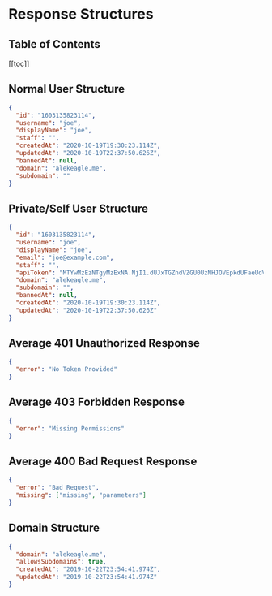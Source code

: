 # Response Structures

## Table of Contents

[[toc]]

## Normal User Structure

```json
{
  "id": "1603135823114",
  "username": "joe",
  "displayName": "joe",
  "staff": "",
  "createdAt": "2020-10-19T19:30:23.114Z",
  "updatedAt": "2020-10-19T22:37:50.626Z",
  "bannedAt": null,
  "domain": "alekeagle.me",
  "subdomain": ""
}
```

## Private/Self User Structure

```json
{
  "id": "1603135823114",
  "username": "joe",
  "displayName": "joe",
  "email": "joe@example.com",
  "staff": "",
  "apiToken": "MTYwMzEzNTgyMzExNA.NjI1.dUJxTGZndVZGU0UzNHJOVEpkdUFaeUdV",
  "domain": "alekeagle.me",
  "subdomain": "",
  "bannedAt": null,
  "createdAt": "2020-10-19T19:30:23.114Z",
  "updatedAt": "2020-10-19T22:37:50.626Z"
}
```

## Average 401 Unauthorized Response

```json
{
  "error": "No Token Provided"
}
```

## Average 403 Forbidden Response

```json
{
  "error": "Missing Permissions"
}
```

## Average 400 Bad Request Response

```json
{
  "error": "Bad Request",
  "missing": ["missing", "parameters"]
}
```

## Domain Structure

```json
{
  "domain": "alekeagle.me",
  "allowsSubdomains": true,
  "createdAt": "2019-10-22T23:54:41.974Z",
  "updatedAt": "2019-10-22T23:54:41.974Z"
}
```
